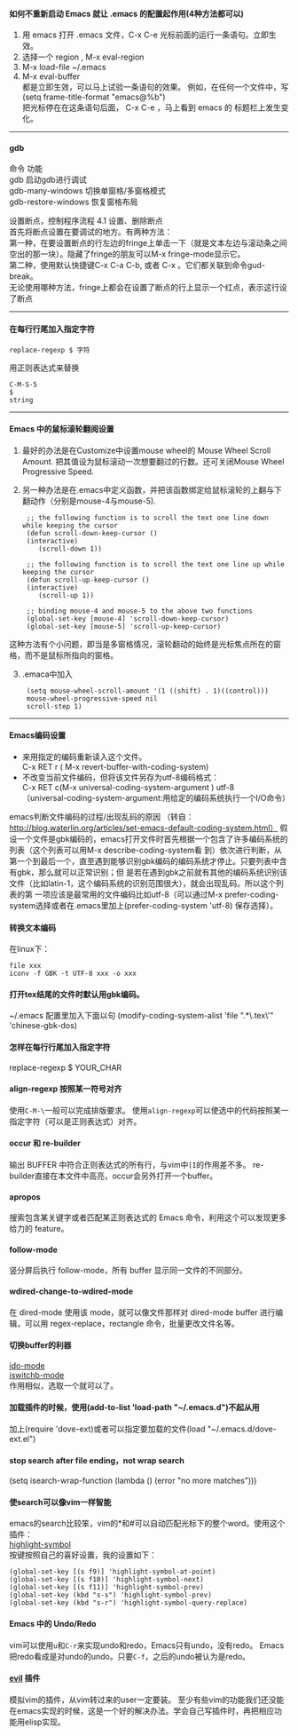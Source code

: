 #### 如何不重新启动 Emacs 就让 .emacs 的配置起作用(4种方法都可以)

1. 用 emacs 打开 .emacs 文件，C-x C-e 光标前面的运行一条语句。立即生效。  
2. 选择一个 region , M-x eval-region  
3. M-x load-file ~/.emacs  
4. M-x eval-buffer  
都是立即生效，可以马上试验一条语句的效果。 例如，在任何一个文件中，写  
(setq frame-title-format "emacs@%b")  
把光标停在在这条语句后面， C-x C-e ，马上看到 emacs 的 标题栏上发生变化。  
------------------------------------------------------  
#### gdb  
命令 功能   
gdb 启动gdb进行调试   
gdb-many-windows 切换单窗格/多窗格模式   
gdb-restore-windows 恢复窗格布局  
  
设置断点，控制程序流程 4.1 设置、删除断点  
首先将断点设置在要调试的地方。有两种方法：  
第一种，在要设置断点的行左边的fringe上单击一下（就是文本左边与滚动条之间空出的那一块）。隐藏了fringe的朋友可以M-x fringe-mode显示它。  
第二种，使用默认快捷键C-x C-a C-b, 或者 C-x <SPC>。它们都关联到命令gud-break。  
无论使用哪种方法，fringe上都会在设置了断点的行上显示一个红点，表示这行设了断点  

---

#### 在每行行尾加入指定字符

	replace-regexp $ 字符
用正则表达式来替换

	C-M-S-5 
	$ 
	string 
---
#### Emacs 中的鼠标滚轮翻阅设置
1. 最好的办法是在Customize中设置mouse wheel的 Mouse Wheel Scroll Amount.
把其值设为鼠标滚动一次想要翻过的行数。还可关闭Mouse Wheel Progressive Speed.

2. 另一种办法是在.emacs中定义函数，并把该函数绑定给鼠标滚轮的上翻与下翻动作（分别是mouse-4与mouse-5).

		;; the following function is to scroll the text one line down while keeping the cursor
		(defun scroll-down-keep-cursor ()
		(interactive)
		   (scroll-down 1))
		
		;; the following function is to scroll the text one line up while keeping the cursor
		(defun scroll-up-keep-cursor ()
		(interactive)
		   (scroll-up 1))
		
		;; binding mouse-4 and mouse-5 to the above two functions
		(global-set-key [mouse-4] 'scroll-down-keep-cursor)
		(global-set-key [mouse-5] 'scroll-up-keep-cursor)
这种方法有个小问题，即当是多窗格情况，滚轮翻动的始终是光标焦点所在的窗格，而不是鼠标所指向的窗格。

3. .emaca中加入

		(setq mouse-wheel-scroll-amount '(1 ((shift) . 1)((control)))
		mouse-wheel-progressive-speed nil
		scroll-step 1)

---
#### Emacs编码设置

* 来用指定的编码重新读入这个文件。  
C-x RET r ( M-x revert-buffer-with-coding-system)
* 不改变当前文件编码，但将该文件另存为utf-8编码格式：  
C-x RET c(M-x universal-coding-system-argument ) utf-8  
（universal-coding-system-argument:用给定的编码系统执行一个I/O命令）


emacs判断文件编码的过程/出现乱码的原因
（转自：http://blog.waterlin.org/articles/set-emacs-default-coding-system.html）
假设一个文件是gbk编码的，emacs打开文件时首先根据一个包含了许多编码系统的列表（这个列表可以用M-x describe-coding-system看
到）依次进行判断，从第一个到最后一个，直至遇到能够识别gbk编码的编码系统才停止。只要列表中含有gbk，那么就可以正常识别；但
是若在遇到gbk之前就有其他的编码系统识别该文件（比如latin-1，这个编码系统的识别范围很大），就会出现乱码。所以这个列表的第
一项应该是最常用的文件编码比如utf-8（可以通过M-x prefer-coding-system选择或者在.emacs里加上(prefer-coding-system 'utf-8)
保存选择）。

#### 转换文本编码
在linux下：

	file xxx
	iconv -f GBK -t UTF-8 xxx -o xxx

#### 打开tex结尾的文件时默认用gbk编码。
~/.emacs 配置里加入下面以句
(modify-coding-system-alist 'file ".*\\.tex\\'" 'chinese-gbk-dos)

#### 怎样在每行行尾加入指定字符
 replace-regexp $ YOUR_CHAR

#### align-regexp 按照某一符号对齐
使用` C-M-\ `一般可以完成排版要求。
使用` align-regexp `可以使选中的代码按照某一指定字符（可以是正则表达式）对齐。

#### occur 和 re-builder
输出 BUFFER 中符合正则表达式的所有行，与vim中` [I `的作用差不多。
re-builder直接在本文件中高亮，occur会另外打开一个buffer。

#### apropos
搜索包含某关键字或者匹配某正则表达式的 Emacs 命令，利用这个可以发现更多给力的 feature。

#### follow-mode
竖分屏后执行 follow-mode，所有 buffer 显示同一文件的不同部分。

#### wdired-change-to-wdired-mode
在 dired-mode 使用该 mode，就可以像文件那样对 dired-mode buffer 进行编辑，可以用 regex-replace，rectangle 命令，批量更改文件名等。

#### 切换buffer的利器
[ido-mode](http://emacswiki.org/emacs/InteractivelyDoThings)  
[iswitchb-mode](http://www.emacswiki.org/cgi-bin/emacs-en/IswitchBuffers)  
作用相似，选取一个就可以了。

#### 加载插件的时候，使用(add-to-list 'load-path "~/.emacs.d")不起从用
加上(require 'dove-ext)或者可以指定要加载的文件(load "~/.emacs.d/dove-ext.el")

#### stop search after file ending，not wrap search
(setq isearch-wrap-function (lambda () (error "no more matches")))

#### 使search可以像vim一样智能
emacs的search比较笨，vim的*和#可以自动匹配光标下的整个word。使用这个插件：  
[highlight-symbol](http://nschum.de/src/emacs/highlight-symbol/)  
按键按照自己的喜好设置，我的设置如下：  

	(global-set-key [(s f9)] 'highlight-symbol-at-point)
	(global-set-key [(s f10)] 'highlight-symbol-next)
	(global-set-key [(s f11)] 'highlight-symbol-prev)
	(global-set-key (kbd "s-s") 'highlight-symbol-prev)
	(global-set-key (kbd "s-r") 'highlight-symbol-query-replace)


#### Emacs 中的 Undo/Redo
vim可以使用` u `和` C-r `来实现undo和redo，Emacs只有undo，没有redo。
Emacs把redo看成是对undo的undo。只要` C-f `，之后的undo被认为是redo。

#### [evil](http://emacswiki.org/emacs/Evil) 插件
模拟vim的插件，从vim转过来的user一定要装。
至少有些vim的功能我们还没能在emacs实现的时候，这是一个好的解决办法。学会自己写插件时，再把相应功能用elisp实现。
